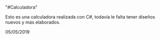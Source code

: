 "#Calculadora" 

Esto es una calculadora realizada con C#, todavía le falta tener diseños nuevos y más elaborados.

05/05/2019

